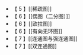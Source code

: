 - 【 5 】[[稀疏图]]
- 【 6 】[[偶图（二分图）]]
- 【 6 】[[欧拉图]]
- 【 6 】[[有向无环图]]
- 【 7 】[[连通图与强连通图]] 
- 【 7 】[[双连通图]]